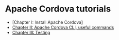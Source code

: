 # Apache Cordova tutorials

* [Chapter I: Install Apache Cordova]
* [Chapter II: Apache Cordova CLI, useful commands](command-line.md)
* [Chapter III: Testing](emulators.md)
